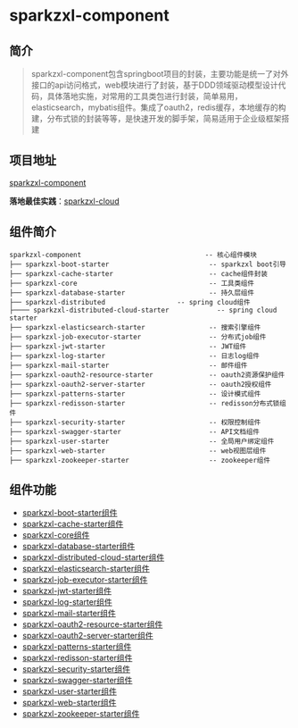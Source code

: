 # sparkzxl-component
## 简介
> sparkzxl-component包含springboot项目的封装，主要功能是统一了对外接口的api访问格式，web模块进行了封装，基于DDD领域驱动模型设计代码，具体落地实施，对常用的工具类包进行封装，简单易用，elasticsearch，mybatis组件。集成了oauth2，redis缓存，本地缓存的构建，分布式锁的封装等等，是快速开发的脚手架，简易适用于企业级框架搭建

## 项目地址
[sparkzxl-component](https://github.com/sparkzxl/sparkzxl-component.git)

**落地最佳实践**：[sparkzxl-cloud](https://github.com/sparkzxl/sparkzxl-cloud.git)

## 组件简介
```Text
sparkzxl-component                               -- 核心组件模块
├── sparkzxl-boot-starter                         -- sparkzxl boot引导
├── sparkzxl-cache-starter                        -- cache组件封装
├── sparkzxl-core                                 -- 工具类组件
├── sparkzxl-database-starter                     -- 持久层组件
├── sparkzxl-distributed		          -- spring cloud组件
├──── sparkzxl-distributed-cloud-starter            -- spring cloud starter
├── sparkzxl-elasticsearch-starter                -- 搜索引擎组件
├── sparkzxl-job-executor-starter                 -- 分布式job组件
├── sparkzxl-jwt-starter                          -- JWT组件
├── sparkzxl-log-starter                          -- 日志log组件
├── sparkzxl-mail-starter                         -- 邮件组件
├── sparkzxl-oauth2-resource-starter	          -- oauth2资源保护组件
├── sparkzxl-oauth2-server-starter                -- oauth2授权组件
├── sparkzxl-patterns-starter                     -- 设计模式组件
├── sparkzxl-redisson-starter                     -- redisson分布式锁组件
├── sparkzxl-security-starter                     -- 权限控制组件
├── sparkzxl-swagger-starter                      -- API文档组件
├── sparkzxl-user-starter                         -- 全局用户绑定组件
├── sparkzxl-web-starter                          -- web视图层组件
├── sparkzxl-zookeeper-starter                    -- zookeeper组件
```
## 组件功能
- [sparkzxl-boot-starter组件](forward/sparkzxl-boot.md)
- [sparkzxl-cache-starter组件](forward/sparkzxl-cache.md)
- [sparkzxl-core组件](forward/sparkzxl-core.md)
- [sparkzxl-database-starter组件](forward/sparkzxl-database.md)
- [sparkzxl-distributed-cloud-starter组件](222)
- [sparkzxl-elasticsearch-starter组件](222)
- [sparkzxl-job-executor-starter组件](222)
- [sparkzxl-jwt-starter组件](222)
- [sparkzxl-log-starter组件](222)
- [sparkzxl-mail-starter组件](222)
- [sparkzxl-oauth2-resource-starter组件](222)
- [sparkzxl-oauth2-server-starter组件](222)
- [sparkzxl-patterns-starter组件](222)
- [sparkzxl-redisson-starter组件](222)
- [sparkzxl-security-starter组件](222)
- [sparkzxl-swagger-starter组件](222)
- [sparkzxl-user-starter组件](222)
- [sparkzxl-web-starter组件](222)
- [sparkzxl-zookeeper-starter组件](222)

